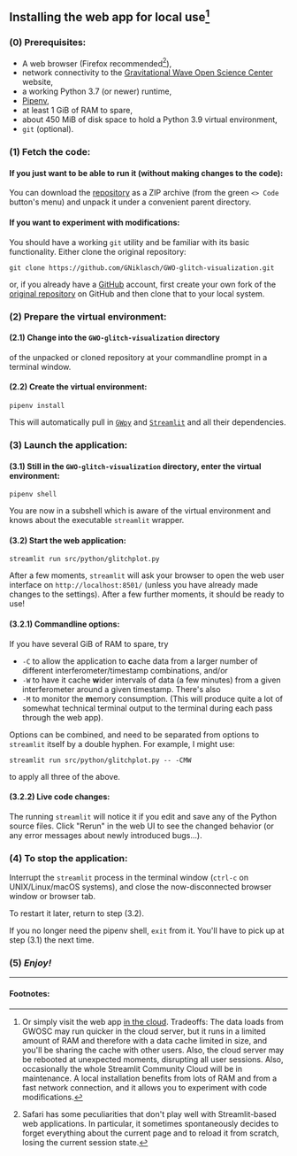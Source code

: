 ## Installing the web app for local use[^1]

### (0) Prerequisites:

- A web browser (Firefox recommended[^2]),
- network connectivity to the [Gravitational Wave Open Science Center](https://gwosc.org/) website,
- a working Python 3.7 (or newer) runtime,
- [Pipenv](https://pipenv.pypa.io/en/latest/),
- at least 1 GiB of RAM to spare,
- about 450 MiB of disk space to hold a Python 3.9 virtual environment,
- `git` (optional).

### (1) Fetch the code:

#### If you just want to be able to run it (without making changes to the code):

You can download the [repository](https://github.com/GNiklasch/GWO-glitch-visualization/) as a ZIP archive (from the green `<> Code` button's menu) and unpack it under a convenient parent directory.

#### If you want to experiment with modifications:

You should have a working `git` utility and be familiar with its basic functionality. Either clone the original repository:

```
git clone https://github.com/GNiklasch/GWO-glitch-visualization.git
```
or, if you already have a [GitHub](https://github.com/) account, first create your own fork of the [original repository](https://github.com/GNiklasch/GWO-glitch-visualization/) on GitHub and then clone that to your local system.

### (2) Prepare the virtual environment:

#### (2.1) Change into the `GWO-glitch-visualization` directory
of the unpacked or cloned repository at your commandline prompt in a terminal window.

#### (2.2) Create the virtual environment:
```
pipenv install
```
This will automatically pull in [`GWpy`](https://gwpy.github.io) and [`Streamlit`](https://streamlit.io) and all their dependencies.

### (3) Launch the application:

#### (3.1) Still in the `GWO-glitch-visualization` directory, enter the virtual environment:
```
pipenv shell
```
You are now in a subshell which is aware of the virtual environment and knows about the executable `streamlit` wrapper.

#### (3.2) Start the web application:

```
streamlit run src/python/glitchplot.py
```
After a few moments, `streamlit` will ask your browser to open the web user interface on `http://localhost:8501/` (unless you have already made changes to the settings). After a few further moments, it should be ready to use!

#### (3.2.1) Commandline options:

If you have several GiB of RAM to spare, try
- `-C` to allow the application to **c**ache data from a larger number of different interferometer/timestamp combinations, and/or
- `-W` to have it cache **w**ider intervals of data (a few minutes) from a given interferometer around a given timestamp. There's also
- `-M` to monitor the **m**emory consumption. (This will produce quite a lot of somewhat technical terminal output to the terminal during each pass through the web app).

Options can be combined, and need to be separated from options to `streamlit` itself by a double hyphen. For example, I might use:
```
streamlit run src/python/glitchplot.py -- -CMW
```
to apply all three of the above.

#### (3.2.2) Live code changes:

The running `streamlit` will notice it if you edit and save any of the Python source files. Click "Rerun" in the web UI to see the changed behavior (or any error messages about newly introduced bugs...).

### (4) To stop the application:
Interrupt the `streamlit` process in the terminal window (`ctrl-c` on UNIX/Linux/macOS systems), and close the now-disconnected browser window or browser tab.

To restart it later, return to step (3.2).

If you no longer need the pipenv shell, `exit` from it. You'll have to pick up at step (3.1) the next time.

### (5) *Enjoy!*

---

#### Footnotes:

[^1]: Or simply visit the web app
  [in the cloud](https://gwo-glitch-plotter.streamlit.app/).
  Tradeoffs: The data loads from GWOSC may run quicker in the cloud server,
  but it runs in a limited amount of RAM and therefore with a data cache
  limited in size, and you'll be sharing the cache with other users.
  Also, the cloud server may be rebooted at unexpected moments,
  disrupting all user sessions. Also, occasionally the whole Streamlit
  Community Cloud will be in maintenance.
  A local installation benefits from lots of RAM and from a fast network
  connection, and it allows you to experiment with code modifications.
[^2]: Safari has some peculiarities that don't play well with Streamlit-based
  web applications. In particular, it sometimes spontaneously decides to
  forget everything about the current page and to reload it from scratch,
  losing the current session state.
